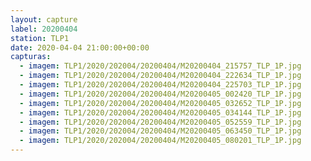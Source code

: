 ```yaml
---
layout: capture
label: 20200404
station: TLP1
date: 2020-04-04 21:00:00+00:00
capturas:
  - imagem: TLP1/2020/202004/20200404/M20200404_215757_TLP_1P.jpg
  - imagem: TLP1/2020/202004/20200404/M20200404_222634_TLP_1P.jpg
  - imagem: TLP1/2020/202004/20200404/M20200404_225703_TLP_1P.jpg
  - imagem: TLP1/2020/202004/20200404/M20200405_002420_TLP_1P.jpg
  - imagem: TLP1/2020/202004/20200404/M20200405_032652_TLP_1P.jpg
  - imagem: TLP1/2020/202004/20200404/M20200405_034144_TLP_1P.jpg
  - imagem: TLP1/2020/202004/20200404/M20200405_052559_TLP_1P.jpg
  - imagem: TLP1/2020/202004/20200404/M20200405_063450_TLP_1P.jpg
  - imagem: TLP1/2020/202004/20200404/M20200405_080201_TLP_1P.jpg
---
```

